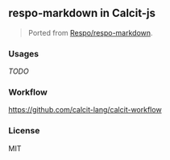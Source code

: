 
respo-markdown in Calcit-js
----

> Ported from [Respo/respo-markdown](https://github.com/Respo/respo-markdown).

### Usages

_TODO_

### Workflow

https://github.com/calcit-lang/calcit-workflow

### License

MIT
